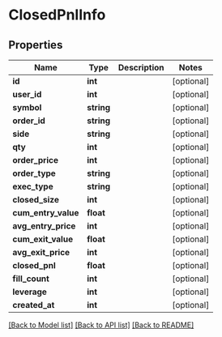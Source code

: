 # ClosedPnlInfo

## Properties
Name | Type | Description | Notes
------------ | ------------- | ------------- | -------------
**id** | **int** |  | [optional] 
**user_id** | **int** |  | [optional] 
**symbol** | **string** |  | [optional] 
**order_id** | **string** |  | [optional] 
**side** | **string** |  | [optional] 
**qty** | **int** |  | [optional] 
**order_price** | **int** |  | [optional] 
**order_type** | **string** |  | [optional] 
**exec_type** | **string** |  | [optional] 
**closed_size** | **int** |  | [optional] 
**cum_entry_value** | **float** |  | [optional] 
**avg_entry_price** | **int** |  | [optional] 
**cum_exit_value** | **float** |  | [optional] 
**avg_exit_price** | **int** |  | [optional] 
**closed_pnl** | **float** |  | [optional] 
**fill_count** | **int** |  | [optional] 
**leverage** | **int** |  | [optional] 
**created_at** | **int** |  | [optional] 

[[Back to Model list]](../README.md#documentation-for-models) [[Back to API list]](../README.md#documentation-for-api-endpoints) [[Back to README]](../README.md)


